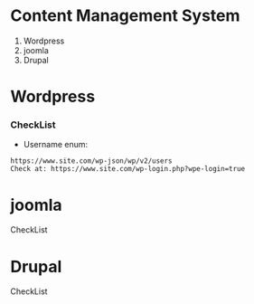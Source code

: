 # Content Management System
1. Wordpress
2. joomla
3. Drupal
# Wordpress
### CheckList
* Username enum:
```
https://www.site.com/wp-json/wp/v2/users
Check at: https://www.site.com/wp-login.php?wpe-login=true
```
# joomla
CheckList
# Drupal
CheckList

